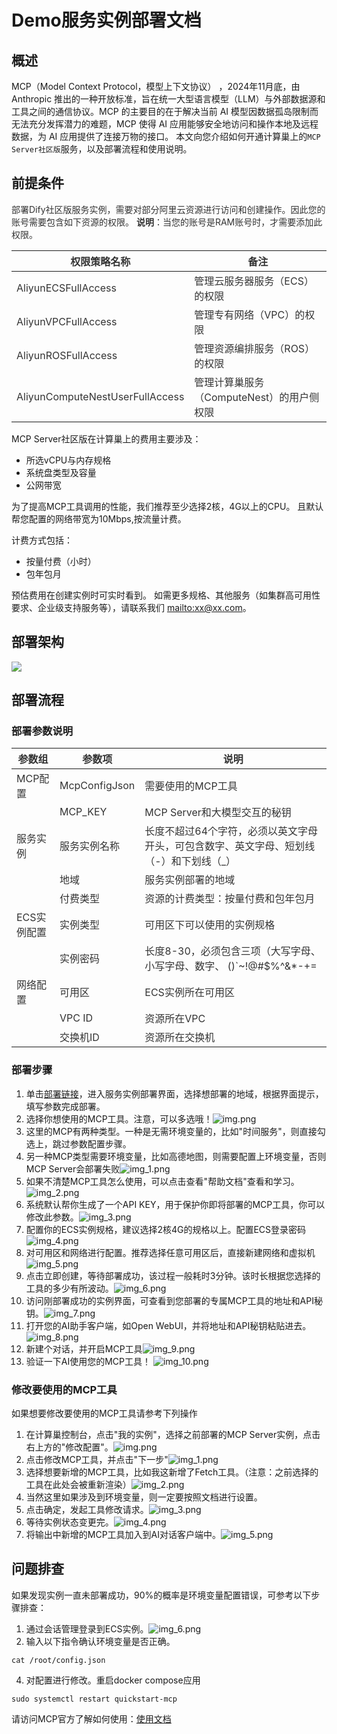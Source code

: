 # Demo服务实例部署文档

## 概述

MCP（Model Context Protocol，模型上下文协议） ，2024年11月底，由 Anthropic 推出的一种开放标准，旨在统一大型语言模型（LLM）与外部数据源和工具之间的通信协议。MCP 的主要目的在于解决当前 AI 模型因数据孤岛限制而无法充分发挥潜力的难题，MCP 使得 AI 应用能够安全地访问和操作本地及远程数据，为 AI 应用提供了连接万物的接口。
本文向您介绍如何开通计算巢上的`MCP Server社区版`服务，以及部署流程和使用说明。
## 前提条件
<font style="color:rgb(51, 51, 51);">部署Dify社区版服务实例，需要对部分阿里云资源进行访问和创建操作。因此您的账号需要包含如下资源的权限。</font><font style="color:rgb(51, 51, 51);"> </font>**<font style="color:rgb(51, 51, 51);">说明</font>**<font style="color:rgb(51, 51, 51);">：当您的账号是RAM账号时，才需要添加此权限。</font>

| <font style="color:rgb(51, 51, 51);">权限策略名称</font> | <font style="color:rgb(51, 51, 51);">备注</font> |
| --- | --- |
| <font style="color:rgb(51, 51, 51);">AliyunECSFullAccess</font> | <font style="color:rgb(51, 51, 51);">管理云服务器服务（ECS）的权限</font> |
| <font style="color:rgb(51, 51, 51);">AliyunVPCFullAccess</font> | <font style="color:rgb(51, 51, 51);">管理专有网络（VPC）的权限</font> |
| <font style="color:rgb(51, 51, 51);">AliyunROSFullAccess</font> | <font style="color:rgb(51, 51, 51);">管理资源编排服务（ROS）的权限</font> |
| <font style="color:rgb(51, 51, 51);">AliyunComputeNestUserFullAccess</font> | <font style="color:rgb(51, 51, 51);">管理计算巢服务（ComputeNest）的用户侧权限</font> |


MCP Server社区版在计算巢上的费用主要涉及：

- 所选vCPU与内存规格
- 系统盘类型及容量
- 公网带宽

为了提高MCP工具调用的性能，我们推荐至少选择2核，4G以上的CPU。
且默认帮您配置的网络带宽为10Mbps,按流量计费。

计费方式包括：

- 按量付费（小时）
- 包年包月


预估费用在创建实例时可实时看到。
如需更多规格、其他服务（如集群高可用性要求、企业级支持服务等），请联系我们 [mailto:xx@xx.com](mailto:xx@xx.com)。


## 部署架构
![](./img/deploy.png)

## 部署流程


### 部署参数说明

| <font style="color:rgb(51, 51, 51);">参数组</font>     | <font style="color:rgb(51, 51, 51);">参数项</font>         | <font style="color:rgb(51, 51, 51);">说明</font>                                            |
|-----------------------------------------------------|---------------------------------------------------------|-------------------------------------------------------------------------------------------|
| <font style="color:rgb(51, 51, 51);">MCP配置</font>   | <font style="color:rgb(51, 51, 51);">McpConfigJson</font>  | <font style="color:rgb(51, 51, 51);">需要使用的MCP工具</font>                                    |
|    | <font style="color:rgb(51, 51, 51);">MCP_KEY</font> | <font style="color:rgb(51, 51, 51);">MCP Server和大模型交互的秘钥</font>                           |
| <font style="color:rgb(51, 51, 51);">服务实例</font>    | <font style="color:rgb(51, 51, 51);">服务实例名称</font>      | <font style="color:rgb(51, 51, 51);">长度不超过64个字符，必须以英文字母开头，可包含数字、英文字母、短划线（-）和下划线（_）</font> |
|                                                     | <font style="color:rgb(51, 51, 51);">地域</font>          | <font style="color:rgb(51, 51, 51);">服务实例部署的地域</font>                                     |
|                                                     | <font style="color:rgb(51, 51, 51);">付费类型</font>        | <font style="color:rgb(51, 51, 51);">资源的计费类型：按量付费和包年包月</font>                             |
| <font style="color:rgb(51, 51, 51);">ECS实例配置</font> | <font style="color:rgb(51, 51, 51);">实例类型</font>        | <font style="color:rgb(51, 51, 51);">可用区下可以使用的实例规格</font>                                 |
|                                                     | <font style="color:rgb(51, 51, 51);">实例密码</font>        | <font style="color:rgb(51, 51, 51);">长度8-30，必须包含三项（大写字母、小写字母、数字、 ()`~!@#$%^&*-+=          |{}[]:;'<>,.?/ 中的特殊符号）</font> |
| <font style="color:rgb(51, 51, 51);">网络配置</font>    | <font style="color:rgb(51, 51, 51);">可用区</font>         | <font style="color:rgb(51, 51, 51);">ECS实例所在可用区</font>                                    |
|                                                     | <font style="color:rgb(51, 51, 51);">VPC ID</font>      | <font style="color:rgb(51, 51, 51);">资源所在VPC</font>                                       |
|                                                     | <font style="color:rgb(51, 51, 51);">交换机ID</font>       | <font style="color:rgb(51, 51, 51);">资源所在交换机</font>                                       |

### 部署步骤

1. 单击[部署链接]("https://computenest.console.aliyun.com/service/instance/create/default?type=user&ServiceName=MCP%20Server%E7%A4%BE%E5%8C%BA%E7%89%88")，进入服务实例部署界面，选择想部署的地域，根据界面提示，填写参数完成部署。
2. 选择你想使用的MCP工具。注意，可以多选哦！![img.png](img-deploy/img.png)
3. 这里的MCP有两种类型。一种是无需环境变量的，比如"时间服务"，则直接勾选上，跳过参数配置步骤。
4. 另一种MCP类型需要环境变量，比如高德地图，则需要配置上环境变量，否则MCP Server会部署失败![img_1.png](img-deploy/img_1.png)
3. 如果不清楚MCP工具怎么使用，可以点击查看"帮助文档"查看和学习。![img_2.png](img-deploy/img_2.png)
5. 系统默认帮你生成了一个API KEY，用于保护你即将部署的MCP工具，你可以修改此参数。![img_3.png](img-deploy/img_3.png)
6. 配置你的ECS实例规格，建议选择2核4G的规格以上。配置ECS登录密码![img_4.png](img-deploy/img_4.png)
7. 对可用区和网络进行配置。推荐选择任意可用区后，直接新建网络和虚拟机![img_5.png](img-deploy/img_5.png)
8. 点击立即创建，等待部署成功，该过程一般耗时3分钟。该时长根据您选择的工具的多少有所波动。![img_6.png](img-deploy/img_6.png)
9. 访问刚部署成功的实例界面，可查看到您部署的专属MCP工具的地址和API秘钥。![img_7.png](img-deploy/img_7.png)
10. 打开您的AI助手客户端，如Open WebUI，并将地址和API秘钥粘贴进去。![img_8.png](img-deploy/img_8.png)
11. 新建个对话，并开启MCP工具![img_9.png](img-deploy/img_9.png)
12. 验证一下AI使用您的MCP工具！ ![img_10.png](img-deploy/img_10.png)



### 修改要使用的MCP工具
如果想要修改要使用的MCP工具请参考下列操作
1. 在计算巢控制台，点击"我的实例"，选择之前部署的MCP Server实例，点击右上方的"修改配置"。![img.png](update/img.png)
2. 点击修改MCP工具，并点击"下一步"![img_1.png](update/img_1.png)
3. 选择想要新增的MCP工具，比如我这新增了Fetch工具。（注意：之前选择的工具在此处会被重新渲染）![img_2.png](update/img_2.png)
4. 当然这里如果涉及到环境变量，则一定要按照文档进行设置。
5. 点击确定，发起工具修改请求。![img_3.png](update/img_3.png)
6. 等待实例状态变更完。![img_4.png](update/img_4.png)
7. 将输出中新增的MCP工具加入到AI对话客户端中。![img_5.png](update/img_5.png)


## 问题排查

如果发现实例一直未部署成功，90%的概率是环境变量配置错误，可参考以下步骤排查：
1. 通过会话管理登录到ECS实例。![img_6.png](error/img.png)
2. 输入以下指令确认环境变量是否正确。
```shell
cat /root/config.json
```
4. 对配置进行修改。重启docker compose应用
```shell
sudo systemctl restart quickstart-mcp
```

请访问MCP官方了解如何使用：[使用文档](https://github.com/open-webui/mcpo)



